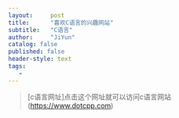```yaml
---
layout:     post
title:      "喜欢C语言的兴趣网站"
subtitle:   "C语言"
author:     "JiYun"
catalog: false
published: false
header-style: text
tags:
   - 
---
```


> [c语言网址]点击这个网址就可以访问c语言网站(https://www.dotcpp.com)







